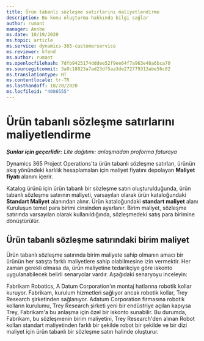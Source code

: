 ```yaml
---
title: Ürün tabanlı sözleşme satırlarını maliyetlendirme
description: Bu konu oluşturma hakkında bilgi sağlar
author: rumant
manager: Annbe
ms.date: 10/19/2020
ms.topic: article
ms.service: dynamics-365-customerservice
ms.reviewer: kfend
ms.author: rumant
ms.openlocfilehash: 7dfb9425174dddee52f9ee64f7a963e48a6bca70
ms.sourcegitcommit: 3a0c18823a7ad23df5aa3de272779313abe56c82
ms.translationtype: HT
ms.contentlocale: tr-TR
ms.lasthandoff: 10/20/2020
ms.locfileid: "4086555"
---
```

# <a name="costing-product-based-contract-lines"></a>Ürün tabanlı sözleşme satırlarını maliyetlendirme

_**Şunlar için geçerlidir:** Lite dağıtımı: anlaşmadan proforma faturaya_


Dynamics 365 Project Operations'ta ürün tabanlı sözleşme satırları, ürünün akış yönündeki karlılık hesaplamaları için maliyet fiyatını depolayan **Maliyet fiyatı** alanını içerir.

Katalog ürünü için ürün tabanlı bir sözleşme satırı oluşturulduğunda, ürün tabanlı sözleşme satırının maliyeti, varsayılan olarak ürün kataloğundaki **Standart Maliyet** alanından alınır. Ürün kataloğundaki **standart maliyet** alanı Kuruluşun temel para birimi cinsinden ayarlanır. Birim maliyet, sözleşme satırında varsayılan olarak kullanıldığında, sözleşmedeki satış para birimine dönüştürülür.

## <a name="unit-cost-on-a-product-based-contract-line"></a>Ürün tabanlı sözleşme satırındaki birim maliyet

Ürün tabanlı sözleşme satırında birim maliyete sahip olmanın amacı bir ürünün her satışta farklı maliyetlere sahip olabilmesine izin vermektir. Her zaman gerekli olmasa da, ürün maliyetine tedarikçiye göre iskonto uygulanabilecek belirli senaryolar vardır. Aşağıdaki senaryoyu inceleyin:

Fabrikam Robotics, A Datum Corporation'ın montaj hatlarına robotik kollar kuruyor. Fabrikam, kurulum hizmetleri sağlıyor ancak robotik kollar, Trey Research şirketinden sağlanıyor. Adatum Corporation firmasına robotik kolların kurulumu, Trey Research şirketi yeni bir endüstriye açılan kapıysa Trey, Fabrikam'a bu anlaşma için özel bir iskonto sunabilir. Bu durumda, Fabrikam, bu sözleşmenin birim maliyetini, Trey Research'den alınan Robot kolları standart maliyetinden farklı bir şekilde robot bir şekilde ve bir dizi maliyet için ürün tabanlı bir sözleşme satırı halinde oluşturur.
